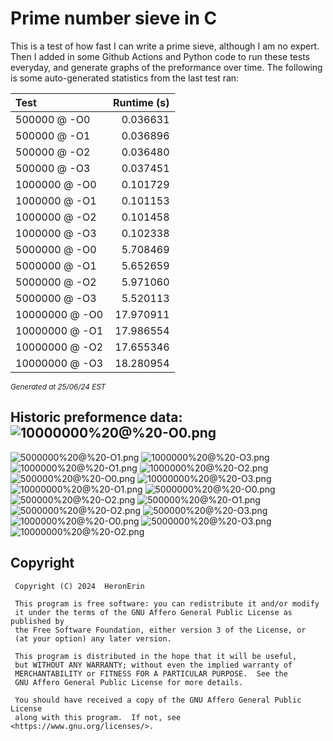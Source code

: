 # Prime number sieve in C

This is a test of how fast I can write a prime sieve, although I am no expert. Then I added in some Github Actions and Python code to run these tests everyday, and generate graphs of the preformance over time.
The following is some auto-generated statistics from the last test ran:

| Test          | Runtime (s)   |
| :---          |          ---: |
|500000 @ -O0|0.036631|
|500000 @ -O1|0.036896|
|500000 @ -O2|0.036480|
|500000 @ -O3|0.037451|
|1000000 @ -O0|0.101729|
|1000000 @ -O1|0.101153|
|1000000 @ -O2|0.101458|
|1000000 @ -O3|0.102338|
|5000000 @ -O0|5.708469|
|5000000 @ -O1|5.652659|
|5000000 @ -O2|5.971060|
|5000000 @ -O3|5.520113|
|10000000 @ -O0|17.970911|
|10000000 @ -O1|17.986554|
|10000000 @ -O2|17.655346|
|10000000 @ -O3|18.280954|

<sup><i>Generated at 25/06/24 EST</i></sup>
## Historic preformence data:![10000000%20@%20-O0.png](imgs/10000000%20@%20-O0.png)
![5000000%20@%20-O1.png](imgs/5000000%20@%20-O1.png)
![1000000%20@%20-O3.png](imgs/1000000%20@%20-O3.png)
![1000000%20@%20-O1.png](imgs/1000000%20@%20-O1.png)
![1000000%20@%20-O2.png](imgs/1000000%20@%20-O2.png)
![500000%20@%20-O0.png](imgs/500000%20@%20-O0.png)
![10000000%20@%20-O3.png](imgs/10000000%20@%20-O3.png)
![10000000%20@%20-O1.png](imgs/10000000%20@%20-O1.png)
![5000000%20@%20-O0.png](imgs/5000000%20@%20-O0.png)
![500000%20@%20-O2.png](imgs/500000%20@%20-O2.png)
![500000%20@%20-O1.png](imgs/500000%20@%20-O1.png)
![5000000%20@%20-O2.png](imgs/5000000%20@%20-O2.png)
![500000%20@%20-O3.png](imgs/500000%20@%20-O3.png)
![1000000%20@%20-O0.png](imgs/1000000%20@%20-O0.png)
![5000000%20@%20-O3.png](imgs/5000000%20@%20-O3.png)
![10000000%20@%20-O2.png](imgs/10000000%20@%20-O2.png)


## Copyright
```
 Copyright (C) 2024  HeronErin

 This program is free software: you can redistribute it and/or modify
 it under the terms of the GNU Affero General Public License as published by
 the Free Software Foundation, either version 3 of the License, or
 (at your option) any later version.

 This program is distributed in the hope that it will be useful,
 but WITHOUT ANY WARRANTY; without even the implied warranty of
 MERCHANTABILITY or FITNESS FOR A PARTICULAR PURPOSE.  See the
 GNU Affero General Public License for more details.

 You should have received a copy of the GNU Affero General Public License
 along with this program.  If not, see <https://www.gnu.org/licenses/>.
```